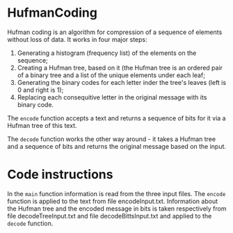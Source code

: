 # HufmanCoding
Hufman coding is an algorithm for compression of a sequence of elements without loss of data. It works in four major steps:
1) Generating a histogram (frequency list) of the elements on the sequence;
2) Creating a Hufman tree, based on it (the Hufman tree is an ordered pair of a binary tree and a list of the unique elements under each leaf;
3) Generating the binary codes for each letter inder the tree's leaves (left is 0 and right is 1);
4) Replacing each consequitive letter in the original message with its binary code.

The `encode` function accepts a text and returns a sequence of bits for it via a Hufman tree of this text.

The `decode` function works the other way around - it takes a Hufman tree and a sequence of bits and returns the original message based on the input.

# Code instructions

In the `main` function information is read from the three input files.
The `encode` function is applied to the text from file encodeInput.txt.
Information about the Hufman tree and the encoded message in bits is taken respectively
from file decodeTreeInput.txt and file decodeBittsInput.txt and applied to the `decode` function.
